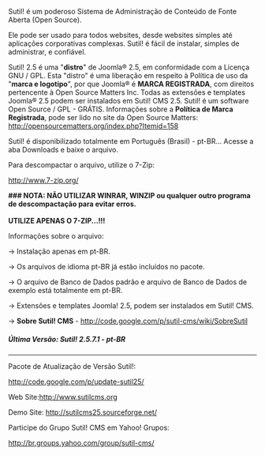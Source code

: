 Sutil! é um poderoso Sistema de Administração de Conteúdo de Fonte Aberta (Open Source).


Ele pode ser usado para todos websites, desde websites simples até aplicações corporativas complexas. Sutil! é fácil de instalar, simples de administrar, e confiável.


Sutil! 2.5 é uma "<b>distro</b>" de Joomla® 2.5, em conformidade com a Licença GNU / GPL. Esta "distro" é uma liberação em respeito à Política de uso da "<b>marca e logotipo</b>", por que Joomla® é <b>MARCA REGISTRADA</b>, com direitos pertencente à Open Source Matters Inc. Todas as extensões e templates Joomla® 2.5 podem ser instalados em Sutil! CMS 2.5. Sutil! é um software Open Source / GPL - GRÁTIS. Informações sobre a <b>Política de Marca Registrada</b>, pode ser lido no site da Open Source Matters: http://opensourcematters.org/index.php?Itemid=158

Sutil! é disponibilizado totalmente em Português (Brasil) - pt-BR... Acesse a aba Downloads e baixe o arquivo.


Para descompactar o arquivo, utilize o 7-Zip:


http://www.7-zip.org/

<b>### NOTA: NÃO UTILIZAR WINRAR, WINZIP ou qualquer outro programa de descompactação para evitar erros.<br>
<br>
UTILIZE APENAS O 7-ZIP...!!!</b>

Informações sobre o arquivo:


-> Instalação apenas em pt-BR.


-> Os arquivos de idioma pt-BR já estão incluídos no pacote.


-> O arquivo de Banco de Dados padrão e arquivo de Banco de Dados de exemplo está totalmente em pt-BR.


-> Extensões e templates Joomla! 2.5, podem ser instalados em Sutil! CMS.

-> <b>Sobre Sutil! CMS</b> - http://code.google.com/p/sutil-cms/wiki/SobreSutil

##### Última Versão: <b>Sutil! 2.5.7.1 - pt-BR</b> #####


---

Pacote de Atualização de Versão Sutil!:

http://code.google.com/p/update-sutil25/


Web Site:http://www.sutilcms.org

Demo Site: http://sutilcms25.sourceforge.net/

Participe do Grupo Sutil! CMS em Yahoo! Grupos:

http://br.groups.yahoo.com/group/sutil-cms/